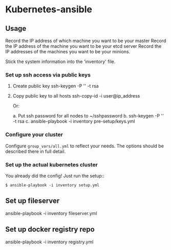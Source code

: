# Kubernetes-ansible

## Usage

Record the IP address of which machine you want to be your master
Record the IP address of the machine you want to be your etcd server
Record the IP addresses of the machines you want to be your minions.

Stick the system information into the 'inventory' file.

###  Set up ssh access via public keys

1. Create public key 
    ssh-keygen -P '' -t rsa
2. Copy public key to all hosts
    ssh-copy-id -i user@ip_address

   Or:

    a. Put ssh password for all nodes to ~/sshpassword
    b. ssh-keygen -P '' -t rsa
    c. ansible-playbook -i inventory pre-setup/keys.yml

### Configure your cluster

Configure `group_vars/all.yml` to reflect your needs. The options should be
described there in full detail.

### Set up the actual kubernetes cluster

You already did the config!  Just run the setup::

    $ ansible-playbook -i inventory setup.yml

## Set up fileserver 

 ansible-playbook -i inventory fileserver.yml

## Set up docker registry repo

 ansible-playbook -i inventory registry.yml

